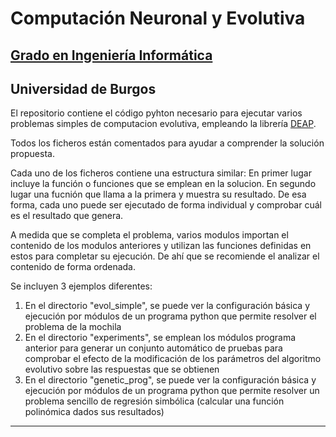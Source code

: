 # Computación Neuronal y Evolutiva

## [Grado en Ingeniería Informática](http://www.ubu.es/grado-en-ingenieria-informatica "Grado en Ingeniería Informática")
## Universidad de Burgos

El repositorio contiene el código pyhton necesario para ejecutar varios problemas simples de computacion evolutiva, empleando la librería [DEAP](https://github.com/DEAP/deap "DEAP GitHub").

Todos los ficheros están comentados para ayudar a comprender la solución propuesta.

Cada uno de los ficheros contiene una estructura similar: En primer lugar incluye la función o funciones que se emplean en la solucion. En segundo lugar una fucnión que llama a la primera y muestra su resultado. De esa forma, cada uno puede ser ejecutado de forma individual y comprobar cuál es el resultado que genera. 

A medida que se completa el problema, varios modulos importan el contenido de los modulos anteriores y utilizan las funciones definidas en estos para completar su ejecución. De ahí que se recomiende el analizar el contenido de forma ordenada.

Se incluyen 3 ejemplos diferentes:

1. En el directorio "evol_simple", se puede ver la configuración básica y ejecución por módulos de un programa python que permite resolver el problema de la mochila  
2. En el directorio "experiments", se emplean los módulos programa anterior para generar un conjunto automático de pruebas para comprobar el efecto de la modificación de los parámetros del algoritmo evolutivo sobre las respuestas que se obtienen  
3. En el directorio "genetic_prog", se puede ver la configuración básica y ejecución por módulos de un programa python que permite resolver un problema sencillo de regresión simbólica (calcular una función polinómica dados sus resultados)  

--- 
